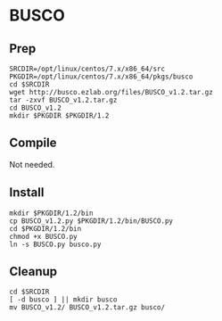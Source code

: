 # BUSCO

## Prep
```
SRCDIR=/opt/linux/centos/7.x/x86_64/src
PKGDIR=/opt/linux/centos/7.x/x86_64/pkgs/busco
cd $SRCDIR
wget http://busco.ezlab.org/files/BUSCO_v1.2.tar.gz
tar -zxvf BUSCO_v1.2.tar.gz
cd BUSCO_v1.2
mkdir $PKGDIR $PKGDIR/1.2
```

## Compile
Not needed.

## Install
```
mkdir $PKGDIR/1.2/bin
cp BUSCO_v1.2.py $PKGDIR/1.2/bin/BUSCO.py
cd $PKGDIR/1.2/bin
chmod +x BUSCO.py
ln -s BUSCO.py busco.py
```

## Cleanup
```
cd $SRCDIR
[ -d busco ] || mkdir busco
mv BUSCO_v1.2/ BUSCO_v1.2.tar.gz busco/
```
